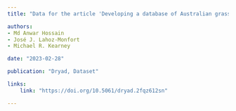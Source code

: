 ```yaml
---
title: "Data for the article 'Developing a database of Australian grasshopper occurrences from historic field survey notebooks spanning 54 years (Orthoptera: Acrididae, Morabidae, Pyrgomorphidae, Tetrigidae)'"

authors:
- Md Anwar Hossain
- José J. Lahoz-Monfort
- Michael R. Kearney

date: "2023-02-28"

publication: "Dryad, Dataset"

links:
    link: "https://doi.org/10.5061/dryad.2fqz612sn"

---
```


